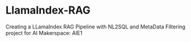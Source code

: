 # LlamaIndex-RAG
Creating a LLamaIndex RAG Pipeline with NL2SQL and MetaData Filtering project for AI Makerspace: AIE1
